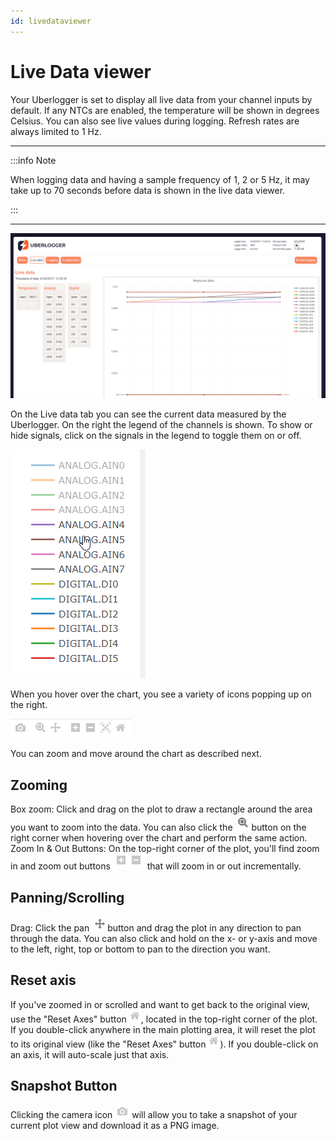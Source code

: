 ```yaml
---
id: livedataviewer
---
```


# Live Data viewer

Your Uberlogger is set to display all live data from your channel inputs
by default. If any NTCs are enabled, the temperature will be shown in
degrees Celsius. You can also see live values during logging. Refresh
rates are always limited to 1 Hz.

---

:::info Note

When logging data and having a sample frequency of 1, 2 or 5 Hz, it may take up to 70 seconds before data is shown in the live data viewer.

:::

---

![A screenshot of a computer Description automatically generated](media/image29.png)

On the Live data tab you can see the current data measured by
the Uberlogger. On the right the legend of the channels is shown. To show or hide signals, click on the signals in the legend to toggle
them on or off.

![A screenshot of a computer Description automatically generated](media/image30.png)

When you hover over the chart, you see a variety of icons popping up on
the right.

![](media/image31.png)

You can zoom and move around the chart as described next.

## Zooming

Box zoom: Click and drag on the plot to draw a rectangle around the area
you want to zoom into the data. You can also click the
![](media/image32.png) button on the right corner when hovering over the chart and perform the same action. Zoom In & Out Buttons: On the top-right corner of the plot, you'll find zoom in and zoom out buttons
![](media/image33.png) that will zoom in or out incrementally.

## Panning/Scrolling

Drag: Click the pan
![](media/image34.png)button and drag the plot in any direction
to pan through the data. You can also click and hold on the x- or y-axis
and move to the left, right, top or bottom to pan to the direction you
want.

## Reset axis

If you've zoomed in or scrolled and want to get back to the original
view, use the "Reset Axes" button
![](media/image35.png), located in the top-right corner of the plot. If you double-click anywhere in the main plotting area, it will reset
the plot to its original view (like the "Reset Axes" button ![](media/image35.png)). If you
double-click on an axis, it will auto-scale just that axis.

## Snapshot Button

Clicking the camera icon
![](media/image36.png) will allow you to take a snapshot of
your current plot view and download it as a PNG image.
